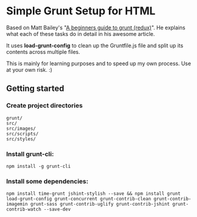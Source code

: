 # Simple Grunt Setup for HTML

Based on Matt Bailey's "[A beginners guide to grunt (redux)](http://mattbailey.io/a-beginners-guide-to-grunt-redux/)". He explains what each of these tasks do in detail in his awesome article.

It uses **load-grunt-config** to clean up the Gruntfile.js file and split up its contents across multiple files.

This is mainly for learning purposes and to speed up my own process. Use at your own risk. :)

## Getting started

### Create project directories
	grunt/
	src/
	src/images/
	src/scripts/
	src/styles/

### Install grunt-cli:
`npm install -g grunt-cli`

### Install some dependencies:
`npm install time-grunt jshint-stylish --save && npm install grunt load-grunt-config grunt-concurrent grunt-contrib-clean grunt-contrib-imagemin grunt-sass grunt-contrib-uglify grunt-contrib-jshint grunt-contrib-watch --save-dev`
